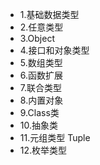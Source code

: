 - 1.基础数据类型
- 2.任意类型
- 3.Object
- 4.接口和对象类型
- 5.数组类型
- 6.函数扩展
- 7.联合类型
- 8.内置对象
- 9.Class类
- 10.抽象类
- 11.元组类型 Tuple
- 12.枚举类型
